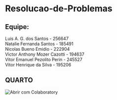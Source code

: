 # Resolucao-de-Problemas

## Equipe:
<p>Luis A. G. dos Santos - 256647</br>
Natalie Fernanda Santos - 185491</br>
Nicolas Bueno Emidio - 222904</br>
Victor Anthony Mozer Cazotti - 194637</br>
Vitor Emanuel Pezolito Perin - 245527</br>
Vitor Henrique da Silva - 195206</p>

## QUARTO
![Abrir com Colaboratory](https://drive.google.com/file/d/1-iIWNXaVRW4nquX9hFdrSMZDb5ZrWWWv/view?usp=sharing)
